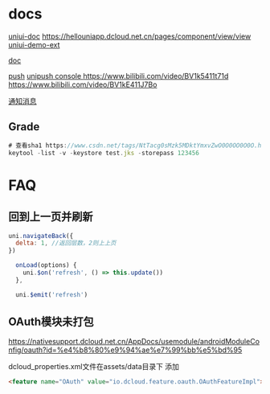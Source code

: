 # docs

[uniui-doc](https://uniapp.dcloud.io/component/)
https://hellouniapp.dcloud.net.cn/pages/component/view/view
[uniui-demo-ext](https://hellouniapp.dcloud.net.cn/pages/extUI/badge/badge)

[doc](https://uniapp.dcloud.io/component/picker-view.html)

[push](https://uniapp.dcloud.io/unipush.html)
[unipush console ](https://dev.dcloud.net.cn/app/index?type=0)
https://www.bilibili.com/video/BV1k5411t71d
https://www.bilibili.com/video/BV1kE411J7Bo

[通知消息](https://www.html5plus.org/doc/zh_cn/push.html)

## Grade

```ts
# 查看sha1 https://www.csdn.net/tags/NtTacg0sMzk5MDktYmxvZwO0O0OO0O0O.html
keytool -list -v -keystore test.jks -storepass 123456 
```

# FAQ

## 回到上一页并刷新

```js
uni.navigateBack({
  delta: 1, //返回层数，2则上上页
})

  onLoad(options) {
    uni.$on('refresh', () => this.update())
  },

  uni.$emit('refresh')
```
## OAuth模块未打包

https://nativesupport.dcloud.net.cn/AppDocs/usemodule/androidModuleConfig/oauth?id=%e4%b8%80%e9%94%ae%e7%99%bb%e5%bd%95

dcloud_properties.xml文件在assets/data目录下 添加
```html
<feature name="OAuth" value="io.dcloud.feature.oauth.OAuthFeatureImpl"><module name="OAuth-IGETui" value="io.dcloud.feature.igetui.GeTuiOAuthService"/></feature>
```
